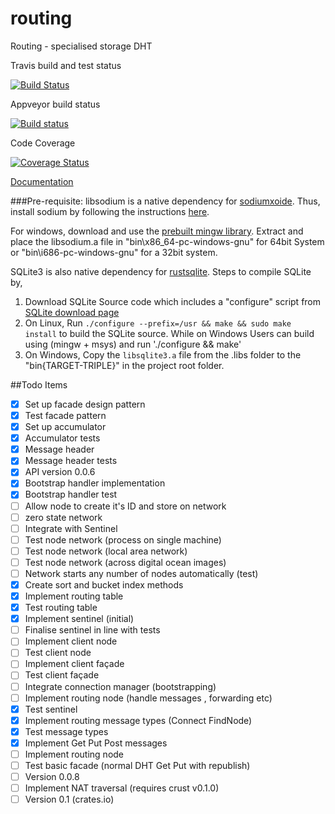 # routing

Routing - specialised storage DHT

Travis build and test status

[![Build Status](https://travis-ci.org/dirvine/routing.svg?branch=master)](https://travis-ci.org/dirvine/routing)

Appveyor build status

[![Build status](https://ci.appveyor.com/api/projects/status/ni7c20e9aux3g01i?svg=true)](https://ci.appveyor.com/project/dirvine/routing)

Code Coverage

[![Coverage Status](https://coveralls.io/repos/dirvine/routing/badge.svg?branch=master)](https://coveralls.io/r/dirvine/routing?branch=master)

[Documentation](http://dirvine.github.io/routing/routing/)

###Pre-requisite:
libsodium is a native dependency for [sodiumxoide](https://github.com/dnaq/sodiumoxide). Thus, install sodium by following the instructions [here](http://doc.libsodium.org/installation/index.html).

For windows, download and use the [prebuilt mingw library](https://download.libsodium.org/libsodium/releases/libsodium-1.0.2-mingw.tar.gz).
Extract and place the libsodium.a file in "bin\x86_64-pc-windows-gnu" for 64bit System or "bin\i686-pc-windows-gnu" for a 32bit system.

SQLite3 is also native dependency for [rustsqlite](https://github.com/linuxfood/rustsqlite).
Steps to compile SQLite by,
1. Download SQLite Source code which includes a "configure" script from [SQLite download page](https://www.sqlite.org/download.html) 
2. On Linux, Run `./configure --prefix=/usr && make && sudo make install` to build the SQLite source. While on Windows Users can build using (mingw + msys) and run './configure && make' 
3. On Windows, Copy the `libsqlite3.a` file from the .libs folder to the "bin\{TARGET-TRIPLE}" in the project root folder.
 
 
##Todo Items

- [x] Set up facade design pattern
- [x] Test facade pattern
- [x] Set up accumulator
- [x] Accumulator tests
- [x] Message header 
- [x] Message header tests
- [x] API version 0.0.6
- [x] Bootstrap handler implementation
- [x] Bootstrap handler test
- [ ] Allow node to create it's ID and store on network
- [ ] zero state network
- [ ] Integrate with Sentinel
- [ ] Test node network (process on single machine)
- [ ] Test node network (local area network)
- [ ] Test node network (across digital ocean images)
- [ ] Network starts any number of nodes automatically (test)
- [x] Create sort and bucket index methods 
- [x] Implement routing table
- [x] Test routing table 
- [x] Implement sentinel (initial)
- [ ] Finalise sentinel in line with tests
- [ ] Implement client node
- [ ] Test client node
- [ ] Implement client façade
- [ ] Test client façade
- [ ] Integrate connection manager (bootstrapping)
- [ ] Implement routing node (handle messages , forwarding etc)
- [x] Test sentinel 
- [x] Implement routing message types (Connect FindNode)
- [x] Test message types
- [x] Implement Get Put Post messages
- [ ] Implement routing node
- [ ] Test basic facade (normal DHT Get Put with republish)
- [ ] Version 0.0.8
- [ ] Implement NAT traversal (requires crust v0.1.0)
- [ ] Version 0.1 (crates.io)

